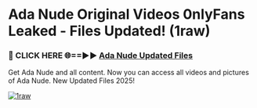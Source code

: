# Ada Nude Original Videos 0nlyFans Leaked - Files Updated! (1raw)

<h3>🔴 CLICK HERE 🌐==►► <a href="https://tinyurl.com/5h6xmrr3" rel="nofollow">Ada Nude Updated Files</a></h3>

Get Ada Nude and all content. Now you can access all videos and pictures of Ada Nude. New Updated Files 2025!

[![1raw](https://i.imgur.com/KVD873Z.gif)](https://tinyurl.com/5h6xmrr3)
